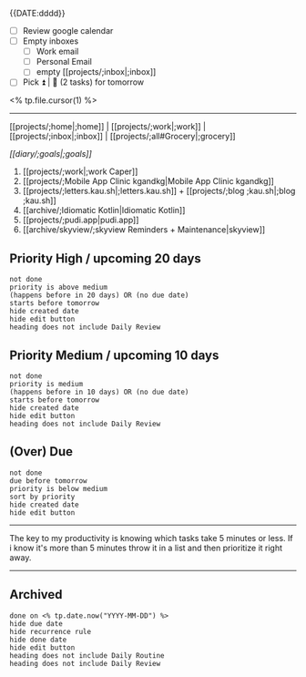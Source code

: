 {{DATE:dddd}}

- [ ] Review google calendar
- [ ] Empty inboxes
	- [ ] Work email
	- [ ] Personal Email
	- [ ] empty [[projects/;inbox|;inbox]] 
- [ ] Pick ⏫ | 🔼 (2 tasks) for tomorrow

<% tp.file.cursor(1) %>

---
[[projects/;home|;home]] | [[projects/;work|;work]] | [[projects/;inbox|;inbox]] | [[projects/;all#Grocery|;grocery]]

_[[diary/;goals|;goals]]_

1. [[projects/;work|;work Caper]]
2. [[projects/;Mobile App Clinic kgandkg|Mobile App Clinic kgandkg]]
3. [[projects/;letters.kau.sh|;letters.kau.sh]]  + [[projects/;blog ;kau.sh|;blog ;kau.sh]]
4. [[archive/;Idiomatic Kotlin|Idiomatic Kotlin]]
5. [[projects/;pudi.app|pudi.app]]
6. [[archive/skyview/;skyview Reminders + Maintenance|skyview]]
## Priority High / upcoming 20 days
```tasks
not done
priority is above medium
(happens before in 20 days) OR (no due date)
starts before tomorrow
hide created date
hide edit button
heading does not include Daily Review
```
## Priority Medium / upcoming 10 days
```tasks
not done
priority is medium
(happens before in 10 days) OR (no due date)
starts before tomorrow
hide created date
hide edit button
heading does not include Daily Review
```
## (Over) Due
```tasks
not done
due before tomorrow
priority is below medium
sort by priority
hide created date
hide edit button
```

---

The key to my productivity is knowing which tasks take 5 minutes or less. If i know it's more than 5 minutes throw it in a list and then prioritize it right away.

---
## Archived
```tasks
done on <% tp.date.now("YYYY-MM-DD") %>
hide due date
hide recurrence rule
hide done date
hide edit button
heading does not include Daily Routine
heading does not include Daily Review
```
